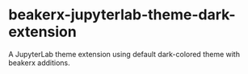 # beakerx-jupyterlab-theme-dark-extension

A JupyterLab theme extension using default dark-colored theme with beakerx additions.